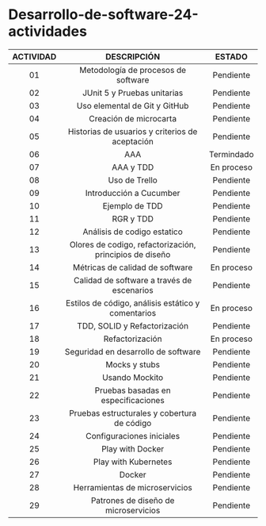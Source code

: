 # Desarrollo-de-software-24-actividades

| ACTIVIDAD  |               DESCRIPCIÓN                          |                 ESTADO                      |
| :-: | :-------------------------------------------------------: | :-----------------------------------------: |
|  01 | Metodología de procesos de software                       |               Pendiente                     |  
|  02 | JUnit 5 y Pruebas unitarias                               |               Pendiente                     |  
|  03 | Uso elemental de Git y GitHub                             |               Pendiente                     |  
|  04 | Creación de microcarta                                    |               Pendiente                     |  
|  05 | Historias de usuarios y criterios de aceptación           |               Pendiente                     |  
|  06 | AAA	                                                      |               Termindado                    |  
|  07 | AAA y TDD	                                                |               En proceso                    |  
|  08 | Uso de Trello	                                            |               Pendiente                     |  
|  09 | Introducción a Cucumber		                                |               Pendiente                     |  
|  10 | Ejemplo de TDD                                            |               Pendiente                     |  
|  11 | RGR y TDD	                                                |               Pendiente                     |
|  12 | Análisis de codigo estatico	                              |               Pendiente                     |
|  13 | Olores de codigo, refactorización, principios de diseño   |               Pendiente                     |
|  14 | Métricas de calidad de software				                    |               En proceso                    |
|  15 | Calidad de software a través de escenarios                |               Pendiente                     |
|  16 | Estilos de código, análisis estático y comentarios        |               En proceso                    |
|  17 | TDD, SOLID y Refactorización                              |               Pendiente                     |
|  18 | Refactorización                                           |               En proceso                    |
|  19 | Seguridad en desarrollo de software                       |               Pendiente                     |
|  20 | Mocks y stubs                                             |               Pendiente                     |
|  21 | Usando Mockito                                            |               Pendiente                     |
|  22 | Pruebas basadas en especificaciones                       |               Pendiente                     |
|  23 | Pruebas estructurales y cobertura de código               |               Pendiente                     |
|  24 | Configuraciones iniciales                                 |               Pendiente                     |
|  25 | Play with Docker                                          |               Pendiente                     |
|  26 | Play with Kubernetes                                      |               Pendiente                     |
|  27 | Docker                                                    |               Pendiente                     |
|  28 | Herramientas de microservicios                            |               Pendiente                     |
|  29 | Patrones de diseño de microservicios                      |               Pendiente                     |


